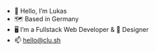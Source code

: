 - 👋 Hello, I’m Lukas
- 🗺️ Based in Germany
- 🖥️ I’m a Fullstack Web Developer & 🎨 Designer
- 📫 hello@clu.sh

